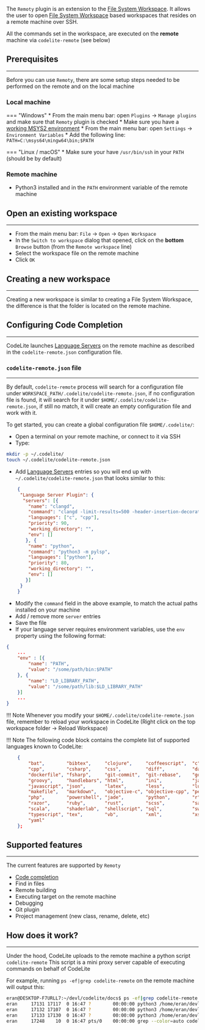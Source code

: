 The `Remoty` plugin is an extension to the [File System Workspace][1]. It allows the user to open
[File System Workspace][1] based workspaces that resides on a remote machine over SSH.

All the commands set in the workspace, are executed on the **remote** machine via `codelite-remote` (see below)

## Prerequisites
---

Before you can use `Remoty`, there are some setup steps needed to be performed on the remote and on
the local machine

### Local machine

=== "Windows"
    * From the main menu bar: open `Plugins` &#8594; `Manage plugins` and make sure that `Remoty` plugin is checked
    * Make sure you have a [working MSYS2 environment][3]
    * From the main menu bar: open `Settings` &#8594; `Environment Variables`
    * Add the following line: `PATH=C:\msys64\mingw64\bin;$PATH`

=== "Linux / macOS"
    * Make sure your have `/usr/bin/ssh` in your `PATH` (should be by default)

### Remote machine

* Python3 installed and in the `PATH` environment variable of the remote machine

## Open an existing workspace
---

* From the main menu bar: `File` &#8594; `Open` &#8594; `Open Workspace`
* In the `Switch to workspace` dialog that opened, click on the **bottom** `Browse` button (from the `Remote workspace` line)
* Select the workspace file on the remote machine
* Click `OK`

## Creating a new workspace
---

Creating a new workspace is similar to creating a File System Workspace, the difference is that
the folder is located on the remote machine.

## Configuring Code Completion
---

CodeLite launches [Language Servers][5] on the remote machine as described in the `codelite-remote.json`
configuration file.

### `codelite-remote.json` file
---

By default, `codelite-remote` process will search for a configuration file under `WORKSPACE_PATH/.codelite/codelite-remote.json`, if no
configuration file is found, it will search for it under `$HOME/.codelite/codelite-remote.json`, if still no match, it will create an empty configuration
file and work with it.

To get started, you can create a global configuration file `$HOME/.codelite/`:

- Open a terminal on your remote machine, or connect to it via SSH
- Type:

```bash
mkdir -p ~/.codelite/
touch ~/.codelite/codelite-remote.json
```

- Add [Language Servers][5] entries so you will end up with `~/.codelite/codelite-remote.json` that looks similar to this:

```json
    {
     "Language Server Plugin": {
      "servers": [{
        "name": "clangd",
        "command": "clangd -limit-results=500 -header-insertion-decorators=0",
        "languages": ["c", "cpp"],
        "priority": 90,
        "working_directory": "",
        "env": []
       }, {
        "name": "python",
        "command": "python3 -m pylsp",
        "languages": ["python"],
        "priority": 80,
        "working_directory": "",
        "env": []
       }]
     }
    }
```

- Modify the `command` field in the above example, to match the actual paths installed on your machine
- Add / remove more `server` entries
- Save the file
- If your language server requires environment variables, use the `env` property using the following format:

```json
{
    ...
    "env" : [{
        "name": "PATH",
        "value": "/some/path/bin:$PATH"
    }, {
        "name": "LD_LIBRARY_PATH",
        "value": "/some/path/lib:$LD_LIBRARY_PATH"
    }]
    ...
}
```

!!! Note
    Whenever you modify your `$HOME/.codelite/codelite-remote.json` file,
    remember to reload your workspace in CodeLite (Right click on the top workspace folder -> Reload Workspace)

!!! Note
    The following code block contains the complete list of supported languages known to CodeLite:

```json
    {
        "bat",        "bibtex",     "clojure",     "coffeescript",  "c",
        "cpp",        "csharp",     "css",         "diff",          "dart",
        "dockerfile", "fsharp",     "git-commit",  "git-rebase",    "go",
        "groovy",     "handlebars", "html",        "ini",           "java",
        "javascript", "json",       "latex",       "less",          "lua",
        "makefile",   "markdown",   "objective-c", "objective-cpp", "perl and perl6",
        "php",        "powershell", "jade",        "python",        "r",
        "razor",      "ruby",       "rust",        "scss",          "sass",
        "scala",      "shaderlab",  "shellscript", "sql",           "swift",
        "typescript", "tex",        "vb",          "xml",           "xsl",
        "yaml"
    };
```

## Supported features
---

The current features are supported by `Remoty`

- [Code completion][8]
- Find in files
- Remote building
- Executing target on the remote machine
- Debugging
- Git plugin
- Project management (new class, rename, delete, etc)

## How does it work?
---

Under the hood, CodeLite uploads to the remote machine a python script `codelite-remote`
This script is a mini proxy server capable of executing commands on behalf of CodeLite

For example, running `ps -ef|grep codelite-remote` on the remote machine will output this:

```bash
eran@DESKTOP-F7URLL7:~/devl/codelite/docs$ ps -ef|grep codelite-remote
eran     17131 17117  0 16:47 ?        00:00:00 python3 /home/eran/devl/codelite/docs/.codelite/codelite-remote --context finder
eran     17132 17107  0 16:47 ?        00:00:00 python3 /home/eran/devl/codelite/docs/.codelite/codelite-remote --context builder
eran     17133 17130  0 16:47 ?        00:00:00 python3 /home/eran/devl/codelite/docs/.codelite/codelite-remote --context git
eran     17248    10  0 16:47 pts/0    00:00:00 grep --color=auto codelite-remote
```

 [1]: /workspaces/file_system
 [2]: /plugins/lsp
 [3]: /build/mingw_builds#prepare-a-working-environment
 [4]: how-does-it-work
 [5]: /plugins/lsp/
 [6]: /plugins/lsp/#install-clangd-c
 [7]: /plugins/lsp/#install-pylsp-python
 [8]: /plugins/remoty/#configuring-code-completion